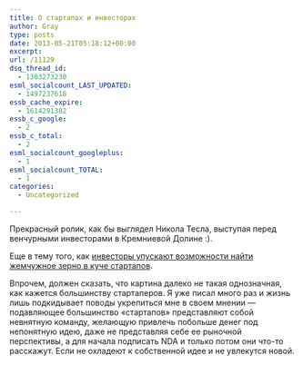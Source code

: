 ```yaml
---
title: О стартапах и инвесторах
author: Gray
type: posts
date: 2013-05-21T05:18:12+00:00
excerpt:
url: /11129
dsq_thread_id:
  - 1303273230
esml_socialcount_LAST_UPDATED:
  - 1497237618
essb_cache_expire:
  - 1614291382
essb_c_google:
  - 2
essb_c_total:
  - 2
esml_socialcount_googleplus:
  - 1
esml_socialcount_TOTAL:
  - 1
categories:
  - Uncategorized

---
```








Прекрасный ролик, как бы выглядел Никола Тесла, выступая перед венчурными инвесторами в Кремниевой Долине :).



Еще в тему того, как [инвесторы упускают возможности найти жемчужное зерно в куче стартапов][1].

Впрочем, должен сказать, что картина далеко не такая однозначная, как кажется большинству стартаперов. Я уже писал много раз и жизнь лишь подкидывает поводы укрепиться мне в своем мнении — подавляющее большинство &#171;стартапов&#187; представляют собой невнятную команду, желающую привлечь побольше денег под непонятную идею, даже не представляя себе ее рыночной перспективы, а для начала подписать NDA и только потом они что-то расскажут. Если не охладеют к собственной идее и не увлекутся новой.

 [1]: http://www.siliconrus.com/2013/04/ne-vam-pozvonit-tsukerberg/